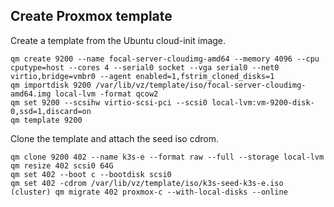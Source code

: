 ## Create Proxmox template

Create a template from the Ubuntu cloud-init image.

```
qm create 9200 --name focal-server-cloudimg-amd64 --memory 4096 --cpu cputype=host --cores 4 --serial0 socket --vga serial0 --net0 virtio,bridge=vmbr0 --agent enabled=1,fstrim_cloned_disks=1
qm importdisk 9200 /var/lib/vz/template/iso/focal-server-cloudimg-amd64.img local-lvm -format qcow2
qm set 9200 --scsihw virtio-scsi-pci --scsi0 local-lvm:vm-9200-disk-0,ssd=1,discard=on
qm template 9200
```

Clone the template and attach the seed iso cdrom.

```
qm clone 9200 402 --name k3s-e --format raw --full --storage local-lvm
qm resize 402 scsi0 64G
qm set 402 --boot c --bootdisk scsi0
qm set 402 -cdrom /var/lib/vz/template/iso/k3s-seed-k3s-e.iso
(cluster) qm migrate 402 proxmox-c --with-local-disks --online
```